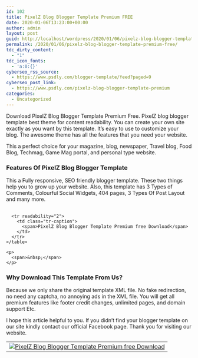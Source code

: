 ```yaml
---
id: 102
title: PixelZ Blog Blogger Template Premium FREE
date: 2020-01-06T13:23:00+00:00
author: admin
layout: post
guid: http://localhost/wordpress/2020/01/06/pixelz-blog-blogger-template-premium-free/
permalink: /2020/01/06/pixelz-blog-blogger-template-premium-free/
tdc_dirty_content:
  - "1"
tdc_icon_fonts:
  - 'a:0:{}'
cyberseo_rss_source:
  - https://www.psdly.com/blogger-template/feed?paged=9
cyberseo_post_link:
  - https://www.psdly.com/pixelz-blog-blogger-template-premium
categories:
  - Uncategorized
---
```

<div dir="ltr" readability="38">
  <p>
    <span>Download PixelZ Blog Blogger Template Premium Free. PixelZ blog blogger template best theme for content readability. You can create your own site exactly as you want by this template. It’s easy to use to customize your blog. The awesome theme has all the features that you need your website.</span>
  </p>
  
  <p>
    <span>This a perfect choice for your&nbsp;</span><span>magazine,&nbsp;blog,&nbsp;newspaper, Travel blog,&nbsp;</span><span>Food Blog, Techmag, Game Mag&nbsp;</span><span>portal, and</span><span>&nbsp;personal type website.</span>
  </p>
  
  <h3>
    <span>Features Of&nbsp;</span><span>PixelZ Blog Blogger Template</span>
  </h3>
  
  <p>
    <span>This a Fully responsive, SEO friendly blogger template. These two things help you to grow up your website. Also, this template has&nbsp;3 Types of Comments,&nbsp;Colourful Social Widgets,&nbsp;404 pages,&nbsp;3 Types Of Post Layout and many more.</span><br /><span><br /></span>
  </p>
  
  <div>
    <table class="tr-caption-container" cellspacing="0" cellpadding="0" align="center">
      <tr>
        <td>
          <a href="https://i1.wp.com/www.psdly.com/wp-content/uploads/2020/01/PixelZ-Blog-Blogger-Template-Premium-Free-download.jpg?ssl=1" data-elementor-open-lightbox="no"><img title="PixelZ Blog Blogger Template Premium" src="https://i1.wp.com/www.psdly.com/wp-content/uploads/2020/01/PixelZ-Blog-Blogger-Template-Premium-Free-download.jpg?ssl=1" alt="PixelZ Blog Blogger Template Premium free Download" border="0" data-original-height="533" data-original-width="800" data-recalc-dims="1" /></a>
        </td>
      </tr>
      
      <tr readability="2">
        <td class="tr-caption">
          <span>PixelZ Blog Blogger Template Premium free Download</span>
        </td>
      </tr>
    </table>
    
    <p>
      <span>&nbsp;</span>
    </p>
  </div>
  
  <p>
    <h3>
      <span>Why Download This Template From Us?</span>
    </h3>
  </p>
  
  <p>
    <span><span>Because we only share the original template XML file. No fake redirection, no need any captcha, no annoying ads in the XML file. You will get all premium features like footer credit changes, unlimited pages, and domain support Etc.</span></span>
  </p>
</div>

<span>I hope this article helpful to you. If you didn’t find your blogger template on our site kindly contact our official Facebook page. Thank you for visiting our website.</span>